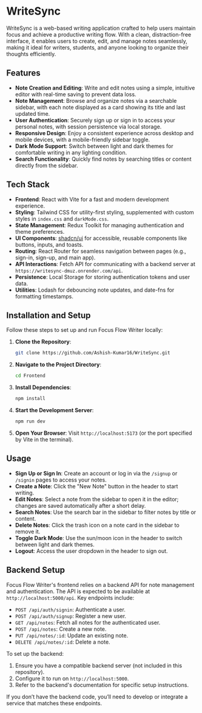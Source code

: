 # WriteSync

WriteSync is a web-based writing application crafted to help users maintain focus and achieve a productive writing flow. With a clean, distraction-free interface, it enables users to create, edit, and manage notes seamlessly, making it ideal for writers, students, and anyone looking to organize their thoughts efficiently.

## Features

- **Note Creation and Editing**: Write and edit notes using a simple, intuitive editor with real-time saving to prevent data loss.
- **Note Management**: Browse and organize notes via a searchable sidebar, with each note displayed as a card showing its title and last updated time.
- **User Authentication**: Securely sign up or sign in to access your personal notes, with session persistence via local storage.
- **Responsive Design**: Enjoy a consistent experience across desktop and mobile devices, with a mobile-friendly sidebar toggle.
- **Dark Mode Support**: Switch between light and dark themes for comfortable writing in any lighting condition.
- **Search Functionality**: Quickly find notes by searching titles or content directly from the sidebar.

## Tech Stack

- **Frontend**: React with Vite for a fast and modern development experience.
- **Styling**: Tailwind CSS for utility-first styling, supplemented with custom styles in `index.css` and `darkMode.css`.
- **State Management**: Redux Toolkit for managing authentication and theme preferences.
- **UI Components**: [shadcn/ui](https://ui.shadcn.com/) for accessible, reusable components like buttons, inputs, and toasts.
- **Routing**: React Router for seamless navigation between pages (e.g., sign-in, sign-up, and main app).
- **API Interactions**: Fetch API for communicating with a backend server at `https://writesync-dmuz.onrender.com/api`.
- **Persistence**: Local Storage for storing authentication tokens and user data.
- **Utilities**: Lodash for debouncing note updates, and date-fns for formatting timestamps.

## Installation and Setup

Follow these steps to set up and run Focus Flow Writer locally:

1. **Clone the Repository**:
   ```bash
   git clone https://github.com/Ashish-Kumar16/WriteSync.git
   ```
2. **Navigate to the Project Directory**:
   ```bash
   cd Frontend
   ```
3. **Install Dependencies**:
   ```bash
   npm install
   ```
4. **Start the Development Server**:
   ```bash
   npm run dev
   ```
5. **Open Your Browser**: Visit `http://localhost:5173` (or the port specified by Vite in the terminal).


## Usage

- **Sign Up or Sign In**: Create an account or log in via the `/signup` or `/signin` pages to access your notes.
- **Create a Note**: Click the "New Note" button in the header to start writing.
- **Edit Notes**: Select a note from the sidebar to open it in the editor; changes are saved automatically after a short delay.
- **Search Notes**: Use the search bar in the sidebar to filter notes by title or content.
- **Delete Notes**: Click the trash icon on a note card in the sidebar to remove it.
- **Toggle Dark Mode**: Use the sun/moon icon in the header to switch between light and dark themes.
- **Logout**: Access the user dropdown in the header to sign out.


## Backend Setup

Focus Flow Writer's frontend relies on a backend API for note management and authentication. The API is expected to be available at `http://localhost:5000/api`. Key endpoints include:

- `POST /api/auth/signin`: Authenticate a user.
- `POST /api/auth/signup`: Register a new user.
- `GET /api/notes`: Fetch all notes for the authenticated user.
- `POST /api/notes`: Create a new note.
- `PUT /api/notes/:id`: Update an existing note.
- `DELETE /api/notes/:id`: Delete a note.

To set up the backend:
1. Ensure you have a compatible backend server (not included in this repository).
2. Configure it to run on `http://localhost:5000`.
3. Refer to the backend's documentation for specific setup instructions.

If you don’t have the backend code, you’ll need to develop or integrate a service that matches these endpoints.
